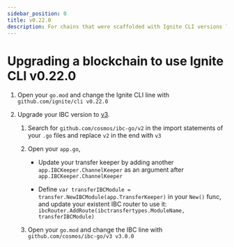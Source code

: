 ```yaml
---
sidebar_position: 0
title: v0.22.0
description: For chains that were scaffolded with Ignite CLI versions lower than v0.22.0, changes are required to use Ignite CLI v0.22.0. 
---
```


# Upgrading a blockchain to use Ignite CLI v0.22.0

1. Open your `go.mod` and change the Ignite CLI line with `github.com/ignite/cli v0.22.0`

2. Upgrade your IBC version to [v3](https://github.com/cosmos/ibc-go/releases/tag/v3.0.0).

    1. Search for `github.com/cosmos/ibc-go/v2` in the import statements of your `.go` files and replace `v2` in the end with `v3`

    1. Open your `app.go`,

        - Update your transfer keeper by adding another `app.IBCKeeper.ChannelKeeper` as an argument after `app.IBCKeeper.ChannelKeeper`

        - Define `var transferIBCModule = transfer.NewIBCModule(app.TransferKeeper)` in your `New()` func, and update your existent IBC router to use it: `ibcRouter.AddRoute(ibctransfertypes.ModuleName, transferIBCModule)` 

    3. Open your `go.mod` and change the IBC line with `github.com/cosmos/ibc-go/v3 v3.0.0`
